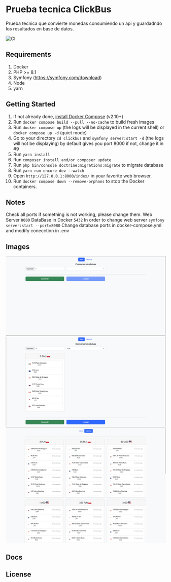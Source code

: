 # Prueba tecnica ClickBus

Prueba tecnica que convierte monedas consumiendo un api y guardadndo los resultados en base de datos.

![CI](https://github.com/dunglas/symfony-docker/workflows/CI/badge.svg)

## Requirements
1. Docker
2. PHP >= 8.1
2. Symfony (https://symfony.com/download)
3. Node
4. yarn

## Getting Started

1. If not already done, [install Docker Compose](https://docs.docker.com/compose/install/) (v2.10+)
2. Run `docker compose build --pull --no-cache` to build fresh images
3. Run `docker compose up` (the logs will be displayed in the current shell) or `docker compose up -d` (quiet mode)
4. Go to your directory `cd clickbus` and `symfony server:start -d` (the logs will not be displaying) by default gives you port 8000 if not, change it in #9
5. Run `yarn install`
6. Run `composer install and/or composer update`
7. Run `php bin/console doctrine:migrations:migrate` to migrate database
8. Run `yarn run encore dev --watch `
9. Open `http://127.0.0.1:8000/index/` in your favorite web browser.
10. Run `docker compose down --remove-orphans` to stop the Docker containers.

## Notes

Check all ports if something is not working, please change them.
Web Server `8000`
DataBase in Docker `5432`
In order to change web server `symfony server:start --port=8080`
Change database ports in docker-compose.yml and modify conecction in .env


## Images
![Pantalla de inicio](https://raw.githubusercontent.com/goeknax/clickbus/master/assets/img/index.png)
![Consulta de conversion ](https://raw.githubusercontent.com/goeknax/clickbus/master/assets/img/index1.png)
![Historial de conversion](https://raw.githubusercontent.com/goeknax/clickbus/master/assets/img/log.png)

## Docs

## License